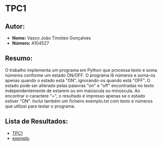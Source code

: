 # TPC1

## Autor:
- **Nome:** Vasco João Timóteo Gonçalves
- **Número:** A104527

## Resumo:

O trabalho implementa um programa em Python que processa texto e soma números conforme um estado ON/OFF. O programa lê números e soma-os apenas quando o estado está "ON", ignorando-os quando está "OFF". O estado pode ser alterado pelas palavras "on" e "off" encontradas no texto independentemente de estarem ou em maiúscula ou minúscula. Ao encontrar o caractere "=", o resultado é impresso apenas se o estado estiver "ON". 
Inclui também um ficheiro exemplo.txt com texto e números que utilizei para testar o programa.

## Lista de Resultados:

- [TPC1](TPC1.py)
- [exemplo](exemplo.txt)